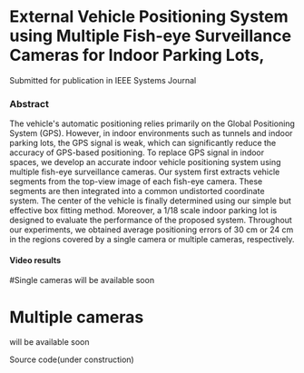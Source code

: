 # External Vehicle Positioning System using Multiple Fish-eye Surveillance Cameras for Indoor Parking Lots,
Submitted for publication in IEEE Systems Journal

### Abstract

The vehicle's automatic positioning relies primarily on the Global Positioning System (GPS). However, in indoor environments such as tunnels and indoor parking lots, the GPS signal is weak, which can significantly reduce the accuracy of GPS-based positioning. To replace GPS signal in indoor spaces, we develop an accurate indoor vehicle positioning system using multiple fish-eye surveillance cameras. Our system first extracts vehicle segments from the top-view image of each fish-eye camera. These segments are then integrated into a common undistorted coordinate system. The center of the vehicle is finally determined using our simple but effective box fitting method. Moreover, a 1/18 scale indoor parking lot is designed to evaluate the performance of the proposed system. Throughout our experiments, we obtained average positioning errors of 30 cm or 24 cm in the regions covered by a single camera or multiple cameras, respectively. 

#### Video results

#Single cameras 
will be available soon

# Multiple cameras
will be available soon

Source code(under construction)
